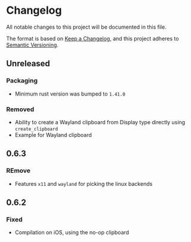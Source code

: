 # Changelog
All notable changes to this project will be documented in this file.

The format is based on [Keep a Changelog](https://keepachangelog.com/en/1.0.0/),
and this project adheres to [Semantic Versioning](https://semver.org/spec/v2.0.0.html).

## Unreleased

### Packaging

- Minimum rust version was bumped to `1.41.0`

### Removed

- Ability to create a Wayland clipboard from Display type directly using `create_clipboard`
- Example for Wayland clipboard

## 0.6.3

### REmove

- Features `x11` and `wayland` for picking the linux backends

## 0.6.2

### Fixed

- Compilation on iOS, using the no-op clipboard
